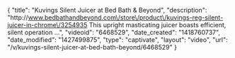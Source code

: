 {
    "title": "Kuvings Silent Juicer at Bed Bath & Beyond",
    "description": "http:\/\/www.bedbathandbeyond.com\/store\/product\/kuvings-reg-silent-juicer-in-chrome\/3254935 This upright masticating juicer boasts efficient, silent operation ...",
    "videoid": "6468529",
    "date_created": "1418760737",
    "date_modified": "1427499875",
    "type": "captivate",
    "layout": "video",
    "url": "\/v\/kuvings-silent-juicer-at-bed-bath-beyond\/6468529"
}